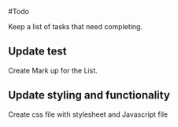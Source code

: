 #Todo

Keep a list of tasks that need completing.

## Update test

Create Mark up for the List.

## Update styling and functionality

Create css file with stylesheet and Javascript file
